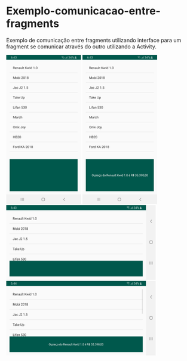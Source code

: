 # Exemplo-comunicacao-entre-fragments
Exemplo de comunicação entre fragments utilizando interface para um fragment se comunicar através do outro utilizando a Activity.

<img src="screenshot1.jpg" alt="screenshot" width="200" height="400"/>  <img src="screenshot2.jpg" alt="screenshot" width="200" height="400"/><img src="screenshot3.jpg" alt="screenshot" width="400" height="200"/>  <img src="screenshot4.jpg" alt="screenshot" width="400" height="200"/>

